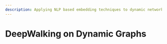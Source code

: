 ```yaml
---
description: Applying NLP based embedding techniques to dynamic networks
---
```


# DeepWalking on Dynamic Graphs

